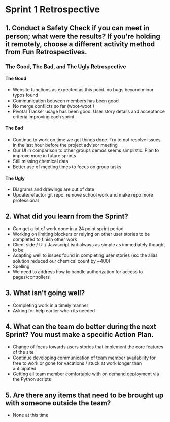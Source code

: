 # Sprint 1 Retrospective

## 1. Conduct a Safety Check if you can meet in person; what were the results? If you're holding it remotely, choose a different activity method from Fun Retrospectives.

### The Good, The Bad, and The Ugly Retrospective
 

#### The Good
- Website functions as expected as this point. no bugs beyond minor typos found
- Communication between members has been good
- No merge conflicts so far (woot-woot!)
- Pivotal Tracker usage has been good. User story details and acceptance criteria improving each sprint

#### The Bad
- Continue to work on time we get things done. Try to not resolve issues in the last hour before the project advisor meeting
- Our UI in comparison to other groups demos seems simplistic. Plan to improve more in future sprints
- Still missing chemical data
- Better use of meeting times to focus on group tasks

#### The Ugly
- Diagrams and drawings are out of date
- Update/refactor git repo. remove school work and make repo more professional 


## 2. What did you learn from the Sprint?
- Can get a lot of work done in a 24 point sprint period
- Working on limiting blockers or relying on other user stories to be completed to finish other work
- Client side / UI / Javascript isnt always as simple as immediately thought to be
- Adapting well to issues found in completing user stories (ex: the alias solution reduced our chemical count by ~400) 
- Spelling
- We need to address how to handle authorization for access to pages/controllers

## 3. What isn't going well?
- Completing work in a timely manner
- Asking for help earlier when its needed

## 4. What can the team do better during the next Sprint? You must make a specific Action Plan.
- Change of focus towards users stories that implement the core features of the site
- Continue developing communication of team member availability for free to work or gone for vacations / stuck at work longer than anticipated
- Getting all team member comfortable with on demand deployment via the Python scripts

## 5. Are there any items that need to be brought up with someone outside the team?
- None at this time

